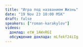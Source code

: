 ```yaml
---
title: "Игра под названием Жизнь"
date: "19 Nov 23 10:00 MSK"
draft: false
speakers: ["roman-karakylov"]
videos:
  доклад: etW_1AWxRGI
  обсуждение доклада: mLfekf24iIg
---
```

